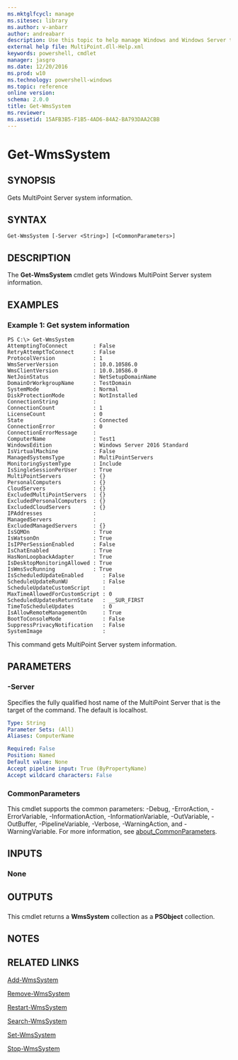```yaml
---
ms.mktglfcycl: manage
ms.sitesec: library
ms.author: v-anbarr
author: andreabarr
description: Use this topic to help manage Windows and Windows Server technologies with Windows PowerShell.
external help file: MultiPoint.dll-Help.xml
keywords: powershell, cmdlet
manager: jasgro
ms.date: 12/20/2016
ms.prod: w10
ms.technology: powershell-windows
ms.topic: reference
online version: 
schema: 2.0.0
title: Get-WmsSystem
ms.reviewer:
ms.assetid: 15AFB3B5-F1B5-4AD6-84A2-BA793DAA2CBB
---
```


# Get-WmsSystem

## SYNOPSIS
Gets MultiPoint Server system information.

## SYNTAX

```
Get-WmsSystem [-Server <String>] [<CommonParameters>]
```

## DESCRIPTION
The **Get-WmsSystem** cmdlet gets Windows MultiPoint Server system information.

## EXAMPLES

### Example 1: Get system information
```
PS C:\> Get-WmsSystem
AttemptingToConnect        : False
RetryAttemptToConnect      : False
ProtocolVersion            : 1
WmsServerVersion           : 10.0.10586.0
WmsClientVersion           : 10.0.10586.0
NetJoinStatus              : NetSetupDomainName
DomainOrWorkgroupName      : TestDomain
SystemMode                 : Normal
DiskProtectionMode         : NotInstalled
ConnectionString           : 
ConnectionCount            : 1
LicenseCount               : 0
State                      : Connected
ConnectionError            : 0
ConnectionErrorMessage     :
ComputerName               : Test1
WindowsEdition             : Windows Server 2016 Standard
IsVirtualMachine           : False
ManagedSystemsType         : MultiPointServers
MonitoringSystemType       : Include
IsSingleSessionPerUser     : True
MultiPointServers          : {}
PersonalComputers          : {}
CloudServers               : {}
ExcludedMultiPointServers  : {}
ExcludedPersonalComputers  : {}
ExcludedCloudServers       : {}
IPAddresses                : 
ManagedServers             : 
ExcludedManagedServers     : {}
IsSQMOn                    : True
IsWatsonOn                 : True
IsIPPerSessionEnabled      : False
IsChatEnabled              : True
HasNonLoopbackAdapter      : True
IsDesktopMonitoringAllowed : True
IsWmsSvcRunning            : True
IsScheduledUpdateEnabled      : False
ScheduleUpdateRunWU           : False
ScheduleUpdateCustomScript    : 
MaxTimeAllowedForCustomScript : 0
ScheduledUpdatesReturnState   : __SUR_FIRST
TimeToScheduleUpdates         : 0
IsAllowRemoteManagementOn     : True
BootToConsoleMode             : False
SuppressPrivacyNotification   : False
SystemImage                   :
```

This command gets MultiPoint Server system information.

## PARAMETERS

### -Server
Specifies the fully qualified host name of the MultiPoint Server that is the target of the command.
The default is localhost.

```yaml
Type: String
Parameter Sets: (All)
Aliases: ComputerName

Required: False
Position: Named
Default value: None
Accept pipeline input: True (ByPropertyName)
Accept wildcard characters: False
```

### CommonParameters
This cmdlet supports the common parameters: -Debug, -ErrorAction, -ErrorVariable, -InformationAction, -InformationVariable, -OutVariable, -OutBuffer, -PipelineVariable, -Verbose, -WarningAction, and -WarningVariable. For more information, see [about_CommonParameters](http://go.microsoft.com/fwlink/?LinkID=113216).

## INPUTS

### None

## OUTPUTS

###  
This cmdlet returns a **WmsSystem** collection as a **PSObject** collection.

## NOTES

## RELATED LINKS

[Add-WmsSystem](./Add-WmsSystem.md)

[Remove-WmsSystem](./Remove-WmsSystem.md)

[Restart-WmsSystem](./Restart-WmsSystem.md)

[Search-WmsSystem](./Search-WmsSystem.md)

[Set-WmsSystem](./Set-WmsSystem.md)

[Stop-WmsSystem](./Stop-WmsSystem.md)

